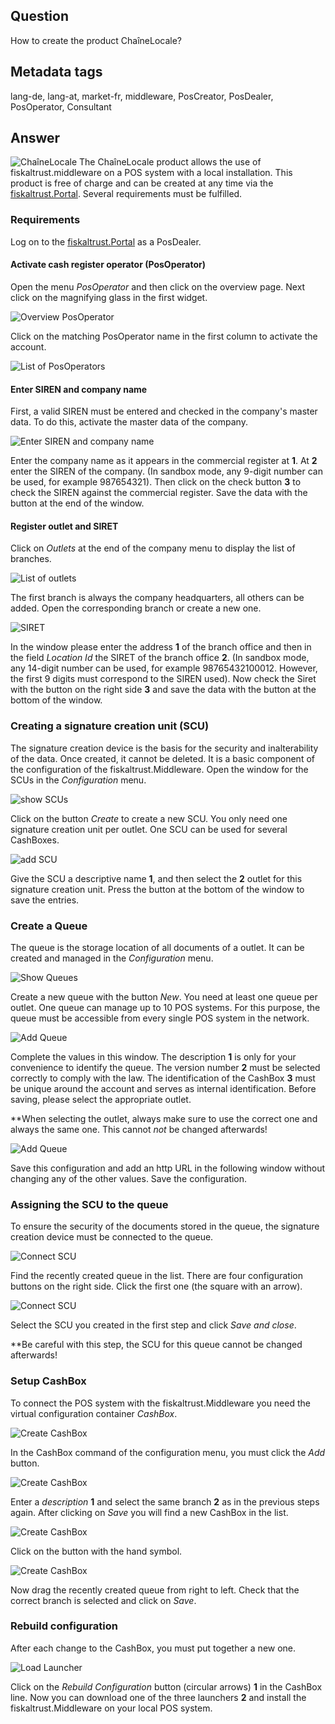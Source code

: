 ## Question
How to create the product ChaîneLocale?

## Metadata tags

lang-de, lang-at, market-fr, middleware, PosCreator, PosDealer, PosOperator, Consultant

## Answer

![ChaîneLocale](../images/FR/product_ChaineLocale.png)
The ChaîneLocale product allows the use of fiskaltrust.middleware on a POS system with a local installation. This product is free of charge and can be created at any time via the [fiskaltrust.Portal](https://portal.fiskaltrust.fr/). 
Several requirements must be fulfilled.

### Requirements

Log on to the [fiskaltrust.Portal](https://portal.fiskaltrust.fr/) as a PosDealer.

#### Activate cash register operator (PosOperator)

Open the menu _PosOperator_ and then click on the overview page. Next click on the magnifying glass in the first widget.

![Overview PosOperator](../images/FR/step_by_step_chainelocale_001.jpg)

Click on the matching PosOperator name in the first column to activate the account.

![List of PosOperators](../images/FR/step_by_step_chainelocale_002.jpg)

#### Enter SIREN and company name

First, a valid SIREN must be entered and checked in the company's master data. To do this, activate the master data of the company.

![Enter SIREN and company name](../images/FR/step_by_step_chainelocale_003.jpg)

Enter the company name as it appears in the commercial register at **1**. At **2** enter the SIREN of the company. (In sandbox mode, any 9-digit number can be used, for example 987654321). Then click on the check button **3** to check the SIREN against the commercial register. Save the data with the button at the end of the window.

#### Register outlet and SIRET

Click on _Outlets_ at the end of the company menu to display the list of branches.

![List of outlets](../images/FR/step_by_step_chainelocale_004.jpg)

The first branch is always the company headquarters, all others can be added. Open the corresponding branch or create a new one.

![SIRET](../images/FR/step_by_step_chainelocale_005.jpg)

In the window please enter the address **1** of the branch office and then in the field _Location Id_ the SIRET of the branch office **2**. (In sandbox mode, any 14-digit number can be used, for example 98765432100012. However, the first 9 digits must correspond to the SIREN used). Now check the Siret with the button on the right side **3** and save the data with the button at the bottom of the window.

### Creating a signature creation unit (SCU)

The signature creation device is the basis for the security and inalterability of the data. Once created, it cannot be deleted. It is a basic component of the configuration of the fiskaltrust.Middleware. Open the window for the SCUs in the _Configuration_ menu.

![show SCUs](../images/FR/step_by_step_chainelocale_006.jpg)

Click on the button _Create_ to create a new SCU. You only need one signature creation unit per outlet. One SCU can be used for several CashBoxes.

![add SCU](../images/FR/step_by_step_chainelocale_007.jpg)

Give the SCU a descriptive name **1**, and then select the **2** outlet for this signature creation unit.
Press the button at the bottom of the window to save the entries.

### Create a Queue

The queue is the storage location of all documents of a outlet. It can be created and managed in the _Configuration_ menu.

![Show Queues](../images/FR/step_by_step_chainelocale_008.jpg)

Create a new queue with the button _New_. You need at least one queue per outlet. One queue can manage up to 10 POS systems. For this purpose, the queue must be accessible from every single POS system in the network.

![Add Queue](../images/FR/step_by_step_chainelocale_009.jpg)

Complete the values in this window. The description **1** is only for your convenience to identify the queue. The version number **2** must be selected correctly to comply with the law. The identification of the CashBox **3** must be unique around the account and serves as internal identification. Before saving, please select the appropriate outlet.

**When selecting the outlet, always make sure to use the correct one and always the same one. This cannot *not* be changed afterwards!

![Add Queue](../images/FR/step_by_step_chainelocale_010.jpg)

Save this configuration and add an http URL in the following window without changing any of the other values. Save the configuration.

### Assigning the SCU to the queue

To ensure the security of the documents stored in the queue, the signature creation device must be connected to the queue.

![Connect SCU](../images/FR/step_by_step_chainelocale_011.jpg)

Find the recently created queue in the list. There are four configuration buttons on the right side. Click the first one (the square with an arrow).

![Connect SCU](../images/FR/step_by_step_chainelocale_012.jpg)

Select the SCU you created in the first step and click _Save and close_.

**Be careful with this step, the SCU for this queue cannot be changed afterwards!

### Setup CashBox

To connect the POS system with the fiskaltrust.Middleware you need the virtual configuration container _CashBox_.

![Create CashBox](../images/FR/step_by_step_chainelocale_013.jpg)

In the CashBox command of the configuration menu, you must click the _Add_ button.

![Create CashBox](../images/FR/step_by_step_chainelocale_014.jpg)

Enter a _description_ **1** and select the same branch **2** as in the previous steps again. After clicking on _Save_ you will find a new CashBox in the list.

![Create CashBox](../images/FR/step_by_step_chainelocale_015.jpg)

Click on the button with the hand symbol.

![Create CashBox](../images/FR/step_by_step_chainelocale_016.jpg)

Now drag the recently created queue from right to left. Check that the correct branch is selected and click on _Save_.

### Rebuild configuration

After each change to the CashBox, you must put together a new one.

![Load Launcher](../images/FR/step_by_step_chainelocale_017.jpg)

Click on the *Rebuild Configuration* button (circular arrows) **1** in the CashBox line.
Now you can download one of the three launchers **2** and install the fiskaltrust.Middleware on your local POS system.
